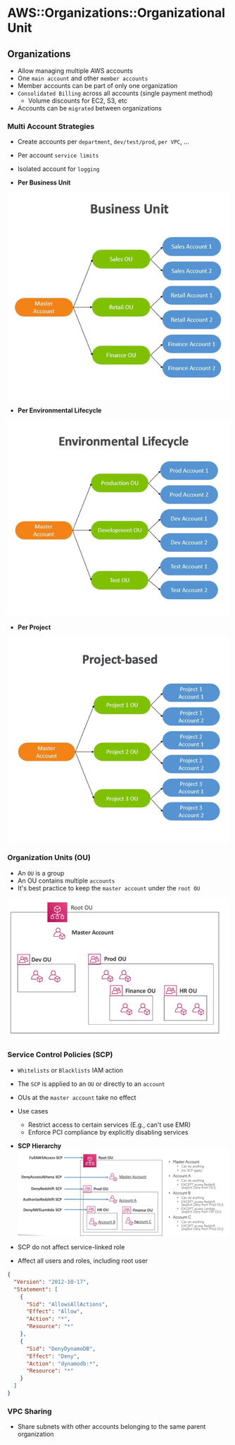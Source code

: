 # AWS::Organizations::OrganizationalUnit

## Organizations

- Allow managing multiple AWS accounts
- One `main account` and other `member accounts`
- Member accounts can be part of only one organization
- `Consolidated Billing` across all accounts (single payment method)
  - Volume discounts for EC2, S3, etc
- Accounts can be `migrated` between organizations

### Multi Account Strategies

- Create accounts per `department`, `dev/test/prod`, `per VPC`, ...
- Per account `service limits`
- Isolated account for `logging`

- **Per Business Unit**

![Business Unit](.images/organizations-business-unit.png)

- **Per Environmental Lifecycle**

![Environmental Lifecycle](.images/organizations-environmental-lifecycle.png)

- **Per Project**

![Project Based](.images/organizations-project-based.png)

### Organization Units (OU)

- An `OU` is a group
- An OU contains multiple `accounts`
- It's best practice to keep the `master account` under the `root OU`

![Organization Units](.images/organizations-unit.png)

### Service Control Policies (SCP)

- `Whitelists` or `Blacklists` IAM action
- The `SCP` is applied to an `OU` or directly to an `account`
- OUs at the `master account` take no effect
- Use cases

  - Restrict access to certain services (E.g., can't use EMR)
  - Enforce PCI compliance by explicitly disabling services

- **SCP Hierarchy**
  ![SCP](.images/organizations-scp.png)

- SCP do not affect service-linked role
- Affect all users and roles, including root user

```json
{
  "Version": "2012-10-17",
  "Statement": [
    {
      "Sid": "AllowsAllActions",
      "Effect": "Allow",
      "Action": "*",
      "Resource": "*"
    },
    {
      "Sid": "DenyDynamoDB",
      "Effect": "Deny",
      "Action": "dynamodb:*",
      "Resource": "*"
    }
  ]
}
```

### VPC Sharing

- Share subnets with other accounts belonging to the same parent organization
